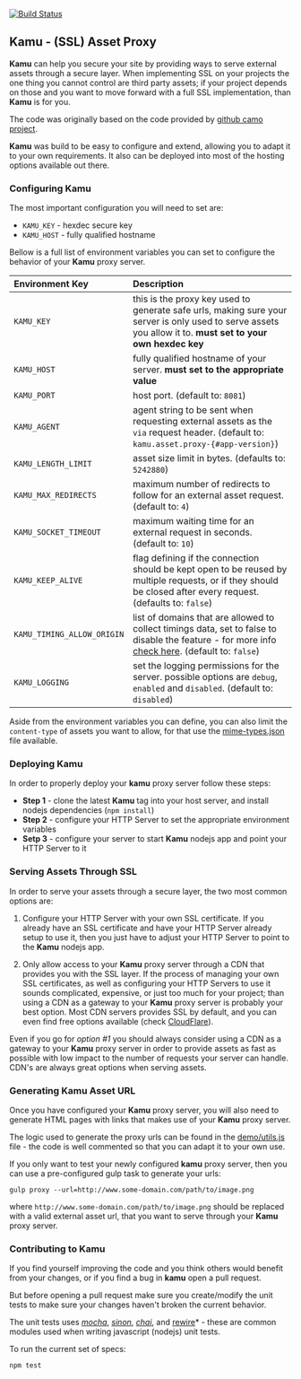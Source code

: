 [![Build Status](https://travis-ci.org/marcos-abreu/kamu.svg?branch=master)](https://travis-ci.org/marcos-abreu/kamu)

## Kamu - (SSL) Asset Proxy

**Kamu** can help you secure your site by providing ways to serve external assets through a secure layer. When implementing SSL on your projects the one thing you cannot control are third party assets; if your project depends on those and you want to move forward with a full SSL implementation, than **Kamu** is for you.

The code was originally based on the code provided by [github camo project](https://github.com/atmos/camo).

**Kamu** was build to be easy to configure and extend, allowing you to adapt it to your own requirements. It also can be deployed into most of the hosting options available out there.

### Configuring Kamu

The most important configuration you will need to set are:
  - `KAMU_KEY`  - hexdec secure key
  - `KAMU_HOST` - fully qualified hostname

Bellow is a full list of environment variables you can set to configure the behavior of your **Kamu** proxy server.

| Environment Key           | Description |
| :------------------------ | :---------- |
| `KAMU_KEY`                 | this is the proxy key used to generate safe urls, making sure your server is only used to serve assets you allow it to. **must set to your own hexdec key** |
| `KAMU_HOST`                | fully qualified hostname of your server. **must set to the appropriate value** |
| `KAMU_PORT`                | host port. (default to: `8081`) |
| `KAMU_AGENT`               | agent string to be sent when requesting external assets as the `via` request header. (default to: `kamu.asset.proxy-{#app-version}`) |
| `KAMU_LENGTH_LIMIT`        | asset size limit in bytes. (defaults to: `5242880`) |
| `KAMU_MAX_REDIRECTS`       | maximum number of redirects to follow for an external asset request. (default to: `4`) |
| `KAMU_SOCKET_TIMEOUT`      | maximum waiting time for an external request in seconds. (default to: `10`) |
| `KAMU_KEEP_ALIVE`          | flag defining if the connection should be kept open to be reused by multiple requests, or if they should be closed after every request. (defaults to: `false`) |
| `KAMU_TIMING_ALLOW_ORIGIN` | list of domains that are allowed to collect timings data, set to false to disable the feature - for more info [check here](). (default to: `false`) |
| `KAMU_LOGGING`             | set the logging permissions for the server. possible options are `debug`, `enabled` and `disabled`. (default to: `disabled`) |

Aside from the environment variables you can define, you can also limit the `content-type` of assets you want to allow, for that use the [mime-types.json](mime-types.json) file available.

### Deploying Kamu

In order to properly deploy your **kamu** proxy server follow these steps:

* **Step 1** - clone the latest **Kamu** tag into your host server, and install nodejs dependencies (`npm install`)
* **Step 2** - configure your HTTP Server to set the appropriate environment variables
* **Setp 3** - configure your server to start **Kamu** nodejs app and point your HTTP Server to it

### Serving Assets Through SSL

In order to serve your assets through a secure layer, the two most common options are:

1. Configure your HTTP Server with your own SSL certificate.
If you already have an SSL certificate and have your HTTP Server already setup to use it, then you just have to adjust your HTTP Server to point to the **Kamu** nodejs app.

2. Only allow access to your **Kamu** proxy server through a CDN that provides you with the SSL layer.
If the process of managing your own SSL certificates, as well as configuring your HTTP Servers to use it sounds complicated, expensive, or just too much for your project; than using a CDN as a gateway to your **Kamu** proxy server is probably your best option. Most CDN servers provides SSL by default, and you can even find free options available (check [CloudFlare](https://www.cloudflare.com)).


Even if you go for *option #1* you should always consider using a CDN as a gateway to your **Kamu** proxy server in order to provide assets as fast as possible with low impact to the number of requests your server can handle. CDN's are always great options when serving assets.

### Generating Kamu Asset URL

Once you have configured your **Kamu** proxy server, you will also need to generate HTML pages with links that makes use of your **Kamu** proxy server.

The logic used to generate the proxy urls can be found in the [demo/utils.js](demo/utils.js) file - the code is well commented so that you can adapt it to your own use.

If you only want to test your newly configured **kamu** proxy server, then you can use a pre-configured gulp task to generate your urls:

```
gulp proxy --url=http://www.some-domain.com/path/to/image.png
```

where `http://www.some-domain.com/path/to/image.png` should be replaced with a valid external asset url, that you want to serve through your **Kamu** proxy server.

### Contributing to Kamu

If you find yourself improving the code and you think others would benefit from your changes, or if you find a bug in **kamu** open a pull request.

But before opening a pull request make sure you create/modify the unit tests to make sure your changes haven't broken the current behavior.

The unit tests uses *[mocha]()*, *[sinon]()*, *[chai]()*, and [rewire]()* - these are common modules used when writing javascript (nodejs) unit tests.

To run the current set of specs:

`npm test`
